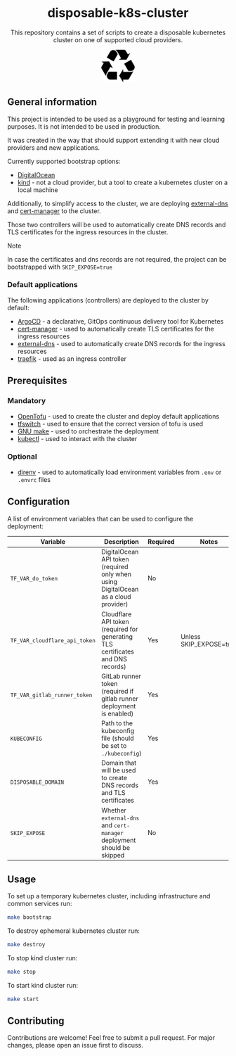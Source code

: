 <div align="center">

# disposable-k8s-cluster

This repository contains a set of scripts to create a disposable kubernetes cluster on one of supported cloud providers.

<img src="https://raw.githubusercontent.com/shini4i/assets/main/src/disposable-k8s-cluster/disposable.png" alt="Showcase" width="15%">

</div>

## General information

This project is intended to be used as a playground for testing and learning purposes. It is not intended to be used in
production.

It was created in the way that should support extending it with new cloud providers and new applications.

Currently supported bootstrap options:

* [DigitalOcean](https://www.digitalocean.com/)
* [kind](https://kind.sigs.k8s.io/) - not a cloud provider, but a tool to create a kubernetes cluster on a local machine

Additionally, to simplify access to the cluster, we are
deploying [external-dns](https://github.com/kubernetes-sigs/external-dns) and [cert-manager](https://cert-manager.io/)
to the cluster.

Those two controllers will be used to automatically create DNS records and TLS certificates for the ingress resources in
the cluster.

> [!NOTE]
> In case the certificates and dns records are not required, the project can be bootstrapped with `SKIP_EXPOSE=true`

### Default applications

The following applications (controllers) are deployed to the cluster by default:

* [ArgoCD](https://argoproj.github.io/argo-cd/) - a declarative, GitOps continuous delivery tool for Kubernetes
* [cert-manager](https://cert-manager.io/) - used to automatically create TLS certificates for the ingress resources
* [external-dns](https://github.com/kubernetes-sigs/external-dns) - used to automatically create DNS records for the
  ingress resources
* [traefik](https://traefik.io/) - used as an ingress controller

## Prerequisites

### Mandatory

* [OpenTofu](https://opentofu.org/) - used to create the cluster and deploy default applications
* [tfswitch](https://tfswitch.warrensbox.com/) - used to ensure that the correct version of tofu is used
* [GNU make](https://www.gnu.org/software/make/) - used to orchestrate the deployment
* [kubectl](https://kubernetes.io/docs/tasks/tools/install-kubectl/) - used to interact with the cluster

### Optional

* [direnv](https://direnv.net/) - used to automatically load environment variables from `.env` or `.envrc` files

## Configuration

A list of environment variables that can be used to configure the deployment:

| Variable                      | Description                                                                        | Required | Notes                   |
|-------------------------------|------------------------------------------------------------------------------------|----------|-------------------------|
| `TF_VAR_do_token`             | DigitalOcean API token (required only when using DigitalOcean as a cloud provider) | No       |                         |
| `TF_VAR_cloudflare_api_token` | Cloudflare API token (required for generating TLS certificates and DNS records)    | Yes      | Unless SKIP_EXPOSE=true |
| `TF_VAR_gitlab_runner_token`  | GitLab runner token (required if gitlab runner deployment is enabled)              | Yes      |                         |
| `KUBECONFIG`                  | Path to the kubeconfig file (should be set to `./kubeconfig`)                      | Yes      |
| `DISPOSABLE_DOMAIN`           | Domain that will be used to create DNS records and TLS certificates                | Yes      |                         |
| `SKIP_EXPOSE`                 | Whether `external-dns` and `cert-manager` deployment should be skipped             | No       |                         |

<!-- BEGINNING OF PRE-COMMIT-MAKEFILE HOOK -->
## Usage

To set up a temporary kubernetes cluster, including infrastructure and common services run:

```bash
make bootstrap
```

To destroy ephemeral kubernetes cluster run:

```bash
make destroy
```

To stop kind cluster run:

```bash
make stop
```

To start kind cluster run:

```bash
make start
```

<!-- END OF PRE-COMMIT-MAKEFILE HOOK -->

## Contributing

Contributions are welcome! Feel free to submit a pull request. For major changes, please open an issue first to discuss.
